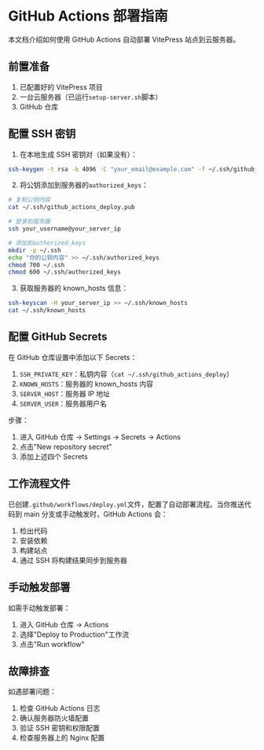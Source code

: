# GitHub Actions 部署指南

本文档介绍如何使用 GitHub Actions 自动部署 VitePress 站点到云服务器。

## 前置准备

1. 已配置好的 VitePress 项目
2. 一台云服务器（已运行`setup-server.sh`脚本）
3. GitHub 仓库

## 配置 SSH 密钥

1. 在本地生成 SSH 密钥对（如果没有）：

```bash
ssh-keygen -t rsa -b 4096 -C "your_email@example.com" -f ~/.ssh/github_actions_deploy
```

2. 将公钥添加到服务器的`authorized_keys`：

```bash
# 复制公钥内容
cat ~/.ssh/github_actions_deploy.pub

# 登录到服务器
ssh your_username@your_server_ip

# 添加到authorized_keys
mkdir -p ~/.ssh
echo "你的公钥内容" >> ~/.ssh/authorized_keys
chmod 700 ~/.ssh
chmod 600 ~/.ssh/authorized_keys
```

3. 获取服务器的 known_hosts 信息：

```bash
ssh-keyscan -H your_server_ip >> ~/.ssh/known_hosts
cat ~/.ssh/known_hosts
```

## 配置 GitHub Secrets

在 GitHub 仓库设置中添加以下 Secrets：

1. `SSH_PRIVATE_KEY`：私钥内容（`cat ~/.ssh/github_actions_deploy`）
2. `KNOWN_HOSTS`：服务器的 known_hosts 内容
3. `SERVER_HOST`：服务器 IP 地址
4. `SERVER_USER`：服务器用户名

步骤：

1. 进入 GitHub 仓库 → Settings → Secrets → Actions
2. 点击"New repository secret"
3. 添加上述四个 Secrets

## 工作流程文件

已创建`.github/workflows/deploy.yml`文件，配置了自动部署流程。当你推送代码到 main 分支或手动触发时，GitHub Actions 会：

1. 检出代码
2. 安装依赖
3. 构建站点
4. 通过 SSH 将构建结果同步到服务器

## 手动触发部署

如需手动触发部署：

1. 进入 GitHub 仓库 → Actions
2. 选择"Deploy to Production"工作流
3. 点击"Run workflow"

## 故障排查

如遇部署问题：

1. 检查 GitHub Actions 日志
2. 确认服务器防火墙配置
3. 验证 SSH 密钥和权限配置
4. 检查服务器上的 Nginx 配置
